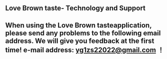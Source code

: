 ## Love Brown taste- Technology and Support


## When using the Love Brown tasteapplication, please send any problems to the following email address. We will give you feedback at the first time! e-mail address: yg1zs22022@gmail.com ！
